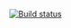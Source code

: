 [![Build status](https://ci.appveyor.com/api/projects/status/jormplvp1g11c8ag?svg=true)](https://ci.appveyor.com/project/Daria-chizh/popovers)
